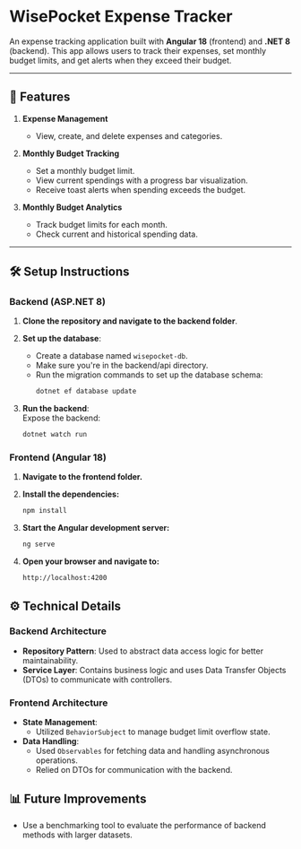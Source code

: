 # WisePocket Expense Tracker

An expense tracking application built with **Angular 18** (frontend) and **.NET 8** (backend). This app allows users to track their expenses, set monthly budget limits, and get alerts when they exceed their budget.

---

## 🚀 Features

1. **Expense Management**  
   - View, create, and delete expenses and categories.
   
2. **Monthly Budget Tracking**  
   - Set a monthly budget limit.
   - View current spendings with a progress bar visualization.
   - Receive toast alerts when spending exceeds the budget.

3. **Monthly Budget Analytics**  
   - Track budget limits for each month.
   - Check current and historical spending data.

---

## 🛠 Setup Instructions

### Backend (ASP.NET 8)

1. **Clone the repository and navigate to the backend folder**.  
2. **Set up the database**:  
   - Create a database named `wisepocket-db`.
   - Make sure you're in the backend/api directory.
   - Run the migration commands to set up the database schema:  
     ```bash
     dotnet ef database update
     ```

3. **Run the backend**:  
   Expose the backend:  
   ```bash
   dotnet watch run
   ```
### Frontend (Angular 18)

1. **Navigate to the frontend folder.**

2. **Install the dependencies:**

   ```bash
   npm install
   ```
3. **Start the Angular development server:**

     ```bash
     ng serve
     ```
4. **Open your browser and navigate to:**

     ```bash
     http://localhost:4200
     ```
## ⚙️ Technical Details

### Backend Architecture
- **Repository Pattern**: Used to abstract data access logic for better maintainability.
- **Service Layer**: Contains business logic and uses Data Transfer Objects (DTOs) to communicate with controllers.

### Frontend Architecture
- **State Management**:
  - Utilized `BehaviorSubject` to manage budget limit overflow state.
- **Data Handling**:
  - Used `Observables` for fetching data and handling asynchronous operations.
  - Relied on DTOs for communication with the backend.

## 📊 Future Improvements
- Use a benchmarking tool to evaluate the performance of backend methods with larger datasets.

